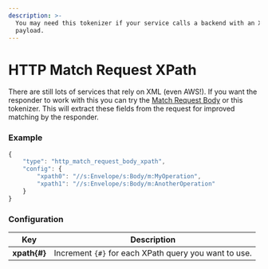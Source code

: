 ```yaml
---
description: >-
  You may need this tokenizer if your service calls a backend with an XML
  payload.
---
```


# HTTP Match Request XPath

There are still lots of services that rely on XML (even AWS!). If you want the responder to work with this you can try the [Match Request Body](http-match-request-body.md) or this tokenizer. This will extract these fields from the request for improved matching by the responder.

### Example

```javascript
{
	"type": "http_match_request_body_xpath",
	"config": {
		"xpath0": "//s:Envelope/s:Body/m:MyOperation",
		"xpath1": "//s:Envelope/s:Body/m:AnotherOperation"
	}
}
```

### **Configuration**

| Key          | Description                                           |
| ------------ | ----------------------------------------------------- |
| **xpath{#}** | Increment `{#}` for each XPath query you want to use. |
